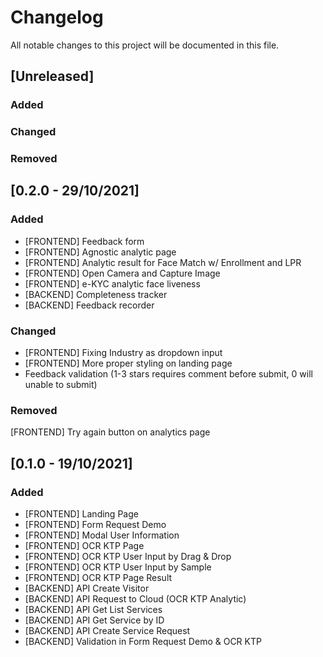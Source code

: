 # Changelog

All notable changes to this project will be documented in this file.

## [Unreleased]

### Added

### Changed

### Removed


## [0.2.0 - 29/10/2021]
### Added
- [FRONTEND] Feedback form
- [FRONTEND] Agnostic analytic page
- [FRONTEND] Analytic result for Face Match w/ Enrollment and LPR
- [FRONTEND] Open Camera and Capture Image
- [FRONTEND] e-KYC analytic face liveness
- [BACKEND] Completeness tracker
- [BACKEND] Feedback recorder
### Changed
- [FRONTEND] Fixing Industry as dropdown input
- [FRONTEND] More proper styling on landing page
- Feedback validation (1-3 stars requires comment before submit, 0 will unable to submit)
### Removed
[FRONTEND] Try again button on analytics page
## [0.1.0 - 19/10/2021]

### Added

- [FRONTEND] Landing Page
- [FRONTEND] Form Request Demo
- [FRONTEND] Modal User Information
- [FRONTEND] OCR KTP Page
- [FRONTEND] OCR KTP User Input by Drag & Drop
- [FRONTEND] OCR KTP User Input by Sample
- [FRONTEND] OCR KTP Page Result
- [BACKEND] API Create Visitor
- [BACKEND] API Request to Cloud (OCR KTP Analytic)
- [BACKEND] API Get List Services
- [BACKEND] API Get Service by ID
- [BACKEND] API Create Service Request
- [BACKEND] Validation in Form Request Demo & OCR KTP

